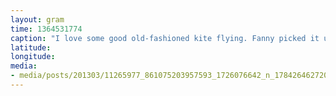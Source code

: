 ```yaml
---
layout: gram
time: 1364531774
caption: "I love some good old-fashioned kite flying. Fanny picked it up pretty quickly."
latitude: 
longitude: 
media:
- media/posts/201303/11265977_861075203957593_1726076642_n_17842646272000351.jpg
---
```

